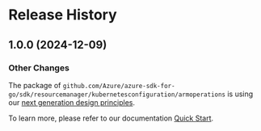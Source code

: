 # Release History

## 1.0.0 (2024-12-09)
### Other Changes

The package of `github.com/Azure/azure-sdk-for-go/sdk/resourcemanager/kubernetesconfiguration/armoperations` is using our [next generation design principles](https://azure.github.io/azure-sdk/general_introduction.html).

To learn more, please refer to our documentation [Quick Start](https://aka.ms/azsdk/go/mgmt).